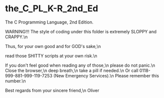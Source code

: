 # the_C_PL_K-R_2nd_Ed
The C Programming Language, 2nd Edition. 

WARNING!!!
The style of coding under this folder is extremely SLOPPY and CRAPPY.\n

Thus, for your own good and for GOD's sake,\n

read those SHITTY scripts at your own risk.\n

If you don't feel good when reading any of those,\n
please do not panic.\n
Close the browser,\n
deep breath,\n
take a pill if needed.\n
Or call 0118-999-881-999-119-7253 (New Emergency Services).\n
Please remember this number.\n

Best regards from your sincere friend,\n
Oliver
